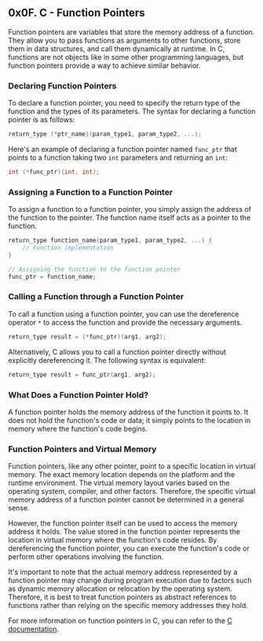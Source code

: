 ## 0x0F. C - Function Pointers

Function pointers are variables that store the memory address of a function. They allow you to pass functions as arguments to other functions, store them in data structures, and call them dynamically at runtime. In C, functions are not objects like in some other programming languages, but function pointers provide a way to achieve similar behavior.

### Declaring Function Pointers
To declare a function pointer, you need to specify the return type of the function and the types of its parameters. The syntax for declaring a function pointer is as follows:
```c
return_type (*ptr_name)(param_type1, param_type2, ...);
```

Here's an example of declaring a function pointer named `func_ptr` that points to a function taking two `int` parameters and returning an `int`:
```c
int (*func_ptr)(int, int);
```

### Assigning a Function to a Function Pointer
To assign a function to a function pointer, you simply assign the address of the function to the pointer. The function name itself acts as a pointer to the function.
```c
return_type function_name(param_type1, param_type2, ...) {
    // Function implementation
}

// Assigning the function to the function pointer
func_ptr = function_name;
```

### Calling a Function through a Function Pointer
To call a function using a function pointer, you can use the dereference operator `*` to access the function and provide the necessary arguments.
```c
return_type result = (*func_ptr)(arg1, arg2);
```

Alternatively, C allows you to call a function pointer directly without explicitly dereferencing it. The following syntax is equivalent:
```c
return_type result = func_ptr(arg1, arg2);
```

### What Does a Function Pointer Hold?
A function pointer holds the memory address of the function it points to. It does not hold the function's code or data; it simply points to the location in memory where the function's code begins.

### Function Pointers and Virtual Memory
Function pointers, like any other pointer, point to a specific location in virtual memory. The exact memory location depends on the platform and the runtime environment. The virtual memory layout varies based on the operating system, compiler, and other factors. Therefore, the specific virtual memory address of a function pointer cannot be determined in a general sense.

However, the function pointer itself can be used to access the memory address it holds. The value stored in the function pointer represents the location in virtual memory where the function's code resides. By dereferencing the function pointer, you can execute the function's code or perform other operations involving the function.

It's important to note that the actual memory address represented by a function pointer may change during program execution due to factors such as dynamic memory allocation or relocation by the operating system. Therefore, it is best to treat function pointers as abstract references to functions rather than relying on the specific memory addresses they hold.

For more information on function pointers in C, you can refer to the [C documentation](https://en.cppreference.com/w/c/language/pointer).
